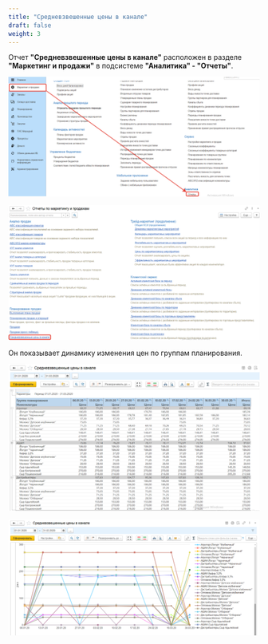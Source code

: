 ```yaml
---
title: "Средневзвешенные цены в канале"
draft: false
weight: 3
---
```


Отчет **"Средневзвешенные цены в канале"** расположен в разделе **"Маркетинг и продажи"** в подсистеме **"Аналитика" - "Отчеты"**.

[![1][1]][1]

[![2][2]][2]

Он показывает динамику изменения цен по группам планирования.

[![3][3]][3]

[![4][4]][4]

[1]: 1.png
[2]: 2.png
[3]: 3.png
[4]: 4.png

